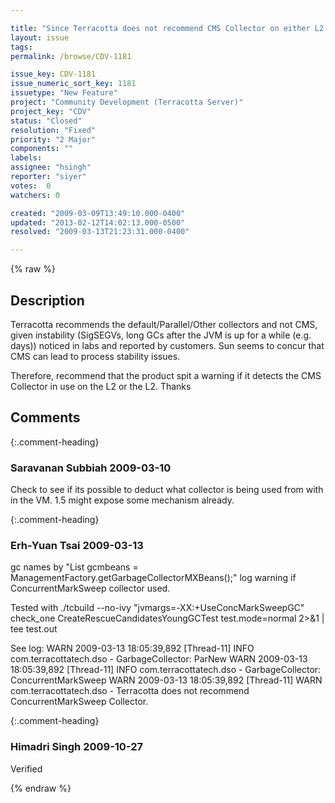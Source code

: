 ```yaml
---

title: "Since Terracotta does not recommend CMS Collector on either L2 or L1, perhaps we can detect if a L1/L2 is using CMS and print a warning to the Log."
layout: issue
tags: 
permalink: /browse/CDV-1181

issue_key: CDV-1181
issue_numeric_sort_key: 1181
issuetype: "New Feature"
project: "Community Development (Terracotta Server)"
project_key: "CDV"
status: "Closed"
resolution: "Fixed"
priority: "2 Major"
components: ""
labels: 
assignee: "hsingh"
reporter: "siyer"
votes:  0
watchers: 0

created: "2009-03-09T13:49:10.000-0400"
updated: "2013-02-12T14:02:13.000-0500"
resolved: "2009-03-13T21:23:31.000-0400"

---
```




{% raw %}



## Description

<div markdown="1" class="description">

Terracotta recommends the default/Parallel/Other collectors and not CMS, given instability (SigSEGVs, long GCs after the JVM is up for a while (e.g. days)) noticed in labs and reported by customers. Sun seems to concur that CMS can lead to process stability issues.

Therefore, recommend that the product spit a warning if it detects the CMS Collector in use on the L2 or the L2. 
Thanks


</div>

## Comments


{:.comment-heading}
### **Saravanan Subbiah** <span class="date">2009-03-10</span>

<div markdown="1" class="comment">

Check to see if its possible to deduct what collector is being used from with in the VM. 1.5 might expose some mechanism already.

</div>


{:.comment-heading}
### **Erh-Yuan Tsai** <span class="date">2009-03-13</span>

<div markdown="1" class="comment">

 gc names by "List<GarbageCollectorMXBean> gcmbeans = ManagementFactory.getGarbageCollectorMXBeans();"
log warning if ConcurrentMarkSweep collector used.

Tested with 
 ./tcbuild --no-ivy   "jvmargs=-XX:+UseConcMarkSweepGC" check\_one CreateRescueCandidatesYoungGCTest test.mode=normal 2>&1 | tee test.out

See log:
WARN     2009-03-13 18:05:39,892 [Thread-11] INFO com.terracottatech.dso - GarbageCollector: ParNew
WARN     2009-03-13 18:05:39,892 [Thread-11] INFO com.terracottatech.dso - GarbageCollector: ConcurrentMarkSweep
WARN     2009-03-13 18:05:39,892 [Thread-11] WARN com.terracottatech.dso - Terracotta does not recommend ConcurrentMarkSweep Collector.



</div>


{:.comment-heading}
### **Himadri Singh** <span class="date">2009-10-27</span>

<div markdown="1" class="comment">

Verified

</div>



{% endraw %}
